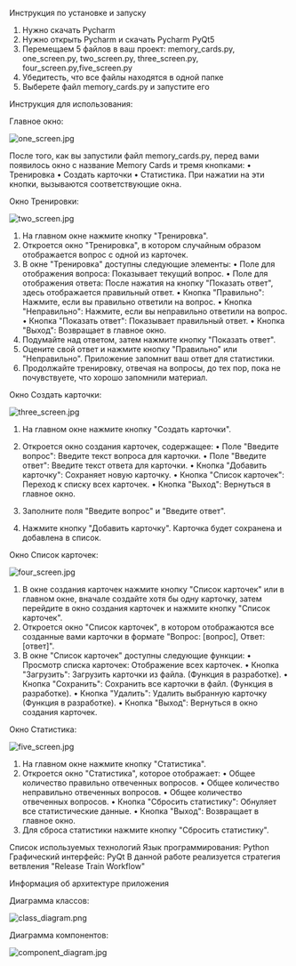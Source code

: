 Инструкция по установке и запуску

1. Нужно скачать Pycharm
2. Нужно открыть Pycharm и скачать Pycharm PyQt5
3. Перемещаем 5 файлов в ваш проект: 
memory_cards.py, one_screen.py, two_screen.py, three_screen.py, four_screen.py,five_screen.py
4. Убедитесть, что все файлы находятся в одной папке
5. Выберете файл memory_cards.py и запустите его

Инструкция для использования:

Главное окно: 

![one_screen.jpg](images%2Fone_screen.jpg)

После того, как вы запустили файл memory_cards.py, перед вами появилось окно с название Memory Cards и тремя кнопками: 
•	Тренировка
•	Создать карточки
•	Статистика. 
При нажатии на эти кнопки, вызываются соответствующие окна.

Окно Тренировки:

![two_screen.jpg](images%2Ftwo_screen.jpg)

1.	На главном окне нажмите кнопку "Тренировка".
2.	Откроется окно "Тренировка", в котором случайным образом отображается вопрос с одной из карточек.
3.	В окне "Тренировка" доступны следующие элементы:
•	Поле для отображения вопроса: Показывает текущий вопрос.
•	Поле для отображения ответа: После нажатия на кнопку "Показать ответ", здесь отображается правильный ответ.
•	Кнопка "Правильно": Нажмите, если вы правильно ответили на вопрос.
•	Кнопка "Неправильно": Нажмите, если вы неправильно ответили на вопрос.
•	Кнопка "Показать ответ": Показывает правильный ответ.
•	Кнопка "Выход": Возвращает в главное окно.
4.	Подумайте над ответом, затем нажмите кнопку "Показать ответ".
5.	Оцените свой ответ и нажмите кнопку "Правильно" или "Неправильно". Приложение запомнит ваш ответ для статистики.
6.	Продолжайте тренировку, отвечая на вопросы, до тех пор, пока не почувствуете, что хорошо запомнили материал.

Окно Создать карточки:

![three_screen.jpg](images%2Fthree_screen.jpg)

1.	На главном окне нажмите кнопку "Создать карточки".
2.	Откроется окно создания карточек, содержащее:
•	Поле "Введите вопрос": Введите текст вопроса для карточки.
•	Поле "Введите ответ": Введите текст ответа для карточки.
•	Кнопка "Добавить карточку": Сохраняет новую карточку.
•	Кнопка "Список карточек": Переход к списку всех карточек.
•	Кнопка "Выход": Вернуться в главное окно.

3.	Заполните поля "Введите вопрос" и "Введите ответ".
4.	Нажмите кнопку "Добавить карточку". Карточка будет сохранена и добавлена в список.

Окно Список карточек:

![four_screen.jpg](images%2Ffour_screen.jpg)

1.	В окне создания карточек нажмите кнопку "Список карточек" или в главном окне, вначале создайте хотя бы одну карточку, затем перейдите в окно создания карточек и нажмите кнопку "Список карточек".
2.	Откроется окно "Список карточек", в котором отображаются все созданные вами карточки в формате "Вопрос: [вопрос], Ответ: [ответ]".
3.	В окне "Список карточек" доступны следующие функции:
•	Просмотр списка карточек: Отображение всех карточек.
•	Кнопка "Загрузить": Загрузить карточки из файла. (Функция в разработке).
•	Кнопка "Сохранить": Сохранить все карточки в файл. (Функция в разработке).
•	Кнопка "Удалить": Удалить выбранную карточку (Функция в разработке).
•	Кнопка "Выход": Вернуться в окно создания карточек.

Окно Статистика:
 
![five_screen.jpg](images%2Ffive_screen.jpg)

1.	На главном окне нажмите кнопку "Статистика".
2.	Откроется окно "Статистика", которое отображает:
•	Общее количество правильно отвеченных вопросов.
•	Общее количество неправильно отвеченных вопросов.
•	Общее количество отвеченных вопросов.
•	Кнопка "Сбросить статистику": Обнуляет все статистические данные.
•	Кнопка "Выход": Возвращает в главное окно.
3.	Для сброса статистики нажмите кнопку "Сбросить статистику".

Список используемых технологий 
Язык программирования: Python
Графический интерфейс: PyQt
В данной работе реализуется стратегия ветвления "Release Train Workflow"

Информация об архитектуре приложения

Диаграмма классов:

![class_diagram.png](images%2Fclass_diagram.png)

Диаграмма компонентов:

![component_diagram.jpg](images%2Fcomponent_diagram.jpg)

